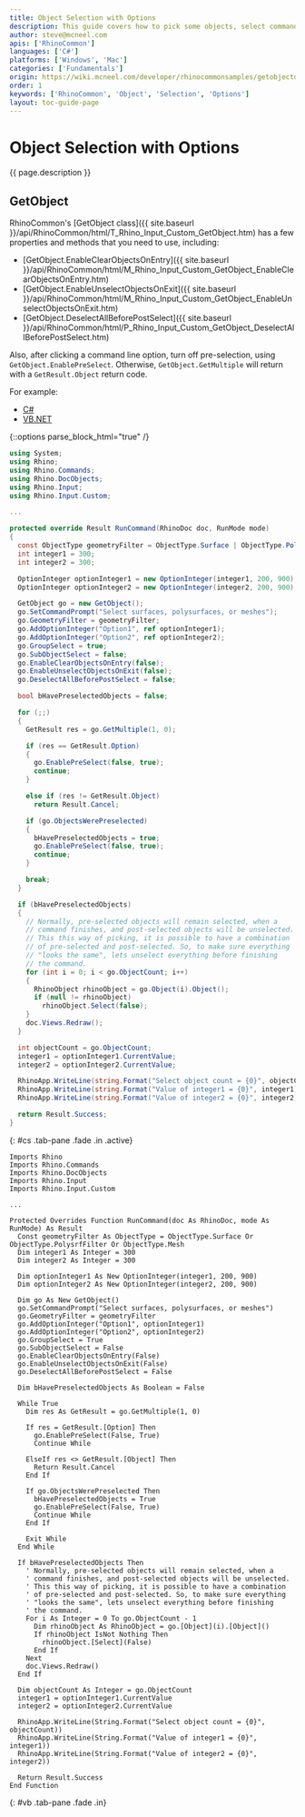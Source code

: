 ```yaml
---
title: Object Selection with Options
description: This guide covers how to pick some objects, select command options, return to picking more objects, all while keeping your current selection set.
author: steve@mcneel.com
apis: ['RhinoCommon']
languages: ['C#']
platforms: ['Windows', 'Mac']
categories: ['Fundamentals']
origin: https://wiki.mcneel.com/developer/rhinocommonsamples/getobjectoption
order: 1
keywords: ['RhinoCommon', 'Object', 'Selection', 'Options']
layout: toc-guide-page
---
```


# Object Selection with Options

{{ page.description }}

## GetObject

RhinoCommon's [GetObject class]({{ site.baseurl }}/api/RhinoCommon/html/T_Rhino_Input_Custom_GetObject.htm) has a few properties and methods that you need to use, including:

- [GetObject.EnableClearObjectsOnEntry]({{ site.baseurl }}/api/RhinoCommon/html/M_Rhino_Input_Custom_GetObject_EnableClearObjectsOnEntry.htm)
- [GetObject.EnableUnselectObjectsOnExit]({{ site.baseurl }}/api/RhinoCommon/html/M_Rhino_Input_Custom_GetObject_EnableUnselectObjectsOnExit.htm)
- [GetObject.DeselectAllBeforePostSelect]({{ site.baseurl }}/api/RhinoCommon/html/P_Rhino_Input_Custom_GetObject_DeselectAllBeforePostSelect.htm)

Also, after clicking a command line option, turn off pre-selection, using `GetObject.EnablePreSelect`.  Otherwise, `GetObject.GetMultiple` will return with a `GetResult.Object` return code.

For example:

<ul class="nav nav-pills">
  <li class="active"><a href="#cs" data-toggle="pill">C#</a></li>
  <li><a href="#vb" data-toggle="pill">VB.NET</a></li>
</ul>

{::options parse_block_html="true" /}
<div class="tab-content">

```cs
using System;
using Rhino;
using Rhino.Commands;
using Rhino.DocObjects;
using Rhino.Input;
using Rhino.Input.Custom;

...

protected override Result RunCommand(RhinoDoc doc, RunMode mode)
{
  const ObjectType geometryFilter = ObjectType.Surface | ObjectType.PolysrfFilter | ObjectType.Mesh;
  int integer1 = 300;
  int integer2 = 300;

  OptionInteger optionInteger1 = new OptionInteger(integer1, 200, 900);
  OptionInteger optionInteger2 = new OptionInteger(integer2, 200, 900);

  GetObject go = new GetObject();
  go.SetCommandPrompt("Select surfaces, polysurfaces, or meshes");
  go.GeometryFilter = geometryFilter;
  go.AddOptionInteger("Option1", ref optionInteger1);
  go.AddOptionInteger("Option2", ref optionInteger2);
  go.GroupSelect = true;
  go.SubObjectSelect = false;
  go.EnableClearObjectsOnEntry(false);
  go.EnableUnselectObjectsOnExit(false);
  go.DeselectAllBeforePostSelect = false;

  bool bHavePreselectedObjects = false;

  for (;;)
  {
    GetResult res = go.GetMultiple(1, 0);

    if (res == GetResult.Option)
    {
      go.EnablePreSelect(false, true);
      continue;
    }

    else if (res != GetResult.Object)
      return Result.Cancel;

    if (go.ObjectsWerePreselected)
    {
      bHavePreselectedObjects = true;
      go.EnablePreSelect(false, true);
      continue;
    }

    break;
  }

  if (bHavePreselectedObjects)
  {
    // Normally, pre-selected objects will remain selected, when a
    // command finishes, and post-selected objects will be unselected.
    // This this way of picking, it is possible to have a combination
    // of pre-selected and post-selected. So, to make sure everything
    // "looks the same", lets unselect everything before finishing
    // the command.
    for (int i = 0; i < go.ObjectCount; i++)
    {
      RhinoObject rhinoObject = go.Object(i).Object();
      if (null != rhinoObject)
        rhinoObject.Select(false);
    }
    doc.Views.Redraw();
  }

  int objectCount = go.ObjectCount;
  integer1 = optionInteger1.CurrentValue;
  integer2 = optionInteger2.CurrentValue;

  RhinoApp.WriteLine(string.Format("Select object count = {0}", objectCount));
  RhinoApp.WriteLine(string.Format("Value of integer1 = {0}", integer1));
  RhinoApp.WriteLine(string.Format("Value of integer2 = {0}", integer2));

  return Result.Success;
}
```
{: #cs .tab-pane .fade .in .active}

```vbnet
Imports Rhino
Imports Rhino.Commands
Imports Rhino.DocObjects
Imports Rhino.Input
Imports Rhino.Input.Custom

...

Protected Overrides Function RunCommand(doc As RhinoDoc, mode As RunMode) As Result
  Const geometryFilter As ObjectType = ObjectType.Surface Or ObjectType.PolysrfFilter Or ObjectType.Mesh
  Dim integer1 As Integer = 300
  Dim integer2 As Integer = 300

  Dim optionInteger1 As New OptionInteger(integer1, 200, 900)
  Dim optionInteger2 As New OptionInteger(integer2, 200, 900)

  Dim go As New GetObject()
  go.SetCommandPrompt("Select surfaces, polysurfaces, or meshes")
  go.GeometryFilter = geometryFilter
  go.AddOptionInteger("Option1", optionInteger1)
  go.AddOptionInteger("Option2", optionInteger2)
  go.GroupSelect = True
  go.SubObjectSelect = False
  go.EnableClearObjectsOnEntry(False)
  go.EnableUnselectObjectsOnExit(False)
  go.DeselectAllBeforePostSelect = False

  Dim bHavePreselectedObjects As Boolean = False

  While True
    Dim res As GetResult = go.GetMultiple(1, 0)

    If res = GetResult.[Option] Then
      go.EnablePreSelect(False, True)
      Continue While

    ElseIf res <> GetResult.[Object] Then
      Return Result.Cancel
    End If

    If go.ObjectsWerePreselected Then
      bHavePreselectedObjects = True
      go.EnablePreSelect(False, True)
      Continue While
    End If

    Exit While
  End While

  If bHavePreselectedObjects Then
    ' Normally, pre-selected objects will remain selected, when a
    ' command finishes, and post-selected objects will be unselected.
    ' This this way of picking, it is possible to have a combination
    ' of pre-selected and post-selected. So, to make sure everything
    ' "looks the same", lets unselect everything before finishing
    ' the command.
    For i As Integer = 0 To go.ObjectCount - 1
      Dim rhinoObject As RhinoObject = go.[Object](i).[Object]()
      If rhinoObject IsNot Nothing Then
        rhinoObject.[Select](False)
      End If
    Next
    doc.Views.Redraw()
  End If

  Dim objectCount As Integer = go.ObjectCount
  integer1 = optionInteger1.CurrentValue
  integer2 = optionInteger2.CurrentValue

  RhinoApp.WriteLine(String.Format("Select object count = {0}", objectCount))
  RhinoApp.WriteLine(String.Format("Value of integer1 = {0}", integer1))
  RhinoApp.WriteLine(String.Format("Value of integer2 = {0}", integer2))

  Return Result.Success
End Function
```
{: #vb .tab-pane .fade .in}

</div>

